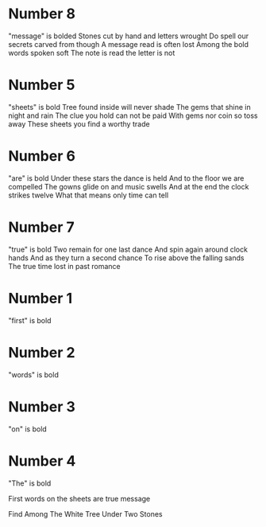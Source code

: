 # Number 8
"message" is bolded
Stones cut by hand and letters wrought
Do spell our secrets carved from though
A message read is often lost
Among the bold words spoken soft
The note is read the letter is not

# Number 5
"sheets" is bold
Tree found inside will never shade
The gems that shine in night and rain
The clue you hold can not be paid
With gems nor coin so toss away
These sheets you find a worthy trade

# Number 6
"are" is bold
Under these stars the dance is held
And to the floor we are compelled
The gowns glide on and music swells
And at the end the clock strikes twelve
What that means only time can tell

# Number 7
"true" is bold
Two remain for one last dance
And spin again around clock hands
And as they turn a second chance
To rise above the falling sands
The true time lost in past romance

# Number 1
"first" is bold

# Number 2
"words" is bold

# Number 3
"on" is bold

# Number 4
"The" is bold

First words on the sheets are true message

Find Among The White Tree Under Two Stones